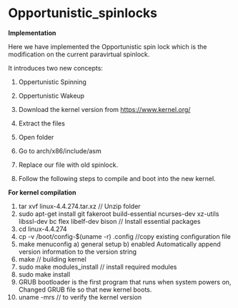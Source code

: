 # Opportunistic_spinlocks

**Implementation**

Here we have implemented the Opportunistic spin lock which is the modification on the current paravirtual spinlock. 

It introduces two new concepts:

1) Oppertunistic Spinning 
2) Oppertunistic Wakeup

1) Download the kernel version from https://www.kernel.org/
2) Extract the files
3) Open folder
4) Go to arch/x86/include/asm
5) Replace our file with old spinlock.
6) Follow the following steps to compile and boot into the new kernel.

**For kernel compilation**

1) tar xvf linux-4.4.274.tar.xz  // Unzip folder
2) sudo apt-get install git fakeroot build-essential ncurses-dev xz-utils libssl-dev bc flex libelf-dev bison   // Install essential packages
3) cd linux-4.4.274
4) cp -v /boot/config-$(uname -r) .config  //copy existing configuration file
5) make menuconfig 
  a) general setup
  b) enabled Automatically append version information to the version string
6) make  // building kernel
7) sudo make modules_install // install required modules
8) sudo make install
9) GRUB bootloader is the first program that runs when system powers on, Changed GRUB file so that new kernel boots.
10) uname -mrs  // to verify the kernel version
